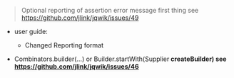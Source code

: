 > Optional reporting of assertion error message first thing
  see https://github.com/jlink/jqwik/issues/49

- user guide:
  - Changed Reporting format

- Combinators.builder(...) or Builder.startWith(Supplier<B> createBuilder)
  see https://github.com/jlink/jqwik/issues/46
